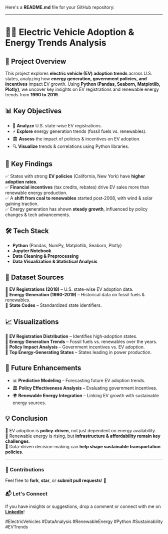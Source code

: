 Here's a **README.md** file for your GitHub repository:  

---

# 🚗🔋 Electric Vehicle Adoption & Energy Trends Analysis  

## 📌 Project Overview  
This project explores **electric vehicle (EV) adoption trends** across U.S. states, analyzing how **energy generation, government policies, and incentives** impact EV growth. Using **Python (Pandas, Seaborn, Matplotlib, Plotly)**, we uncover key insights on EV registrations and renewable energy trends from **1990 to 2019**.  

## 📊 Key Objectives  
- 📍 **Analyze** U.S. state-wise EV registrations.  
- ⚡ **Explore** energy generation trends (fossil fuels vs. renewables).  
- 🏛 **Assess** the impact of policies & incentives on EV adoption.  
- 🔍 **Visualize** trends & correlations using Python libraries.  

## 🔑 Key Findings  
✅ States with strong **EV policies** (California, New York) have **higher adoption rates**.  
✅ **Financial incentives** (tax credits, rebates) drive EV sales more than renewable energy production.  
✅ A **shift from coal to renewables** started post-2008, with wind & solar gaining traction.  
✅ Energy generation has shown **steady growth**, influenced by policy changes & tech advancements.  

## 🛠️ Tech Stack  
- **Python** (Pandas, NumPy, Matplotlib, Seaborn, Plotly)  
- **Jupyter Notebook**  
- **Data Cleaning & Preprocessing**  
- **Data Visualization & Statistical Analysis**  

## 📂 Dataset Sources  
📍 **EV Registrations (2018)** – U.S. state-wise EV adoption data.  
📍 **Energy Generation (1990-2019)** – Historical data on fossil fuels & renewables.  
📍 **State Codes** – Standardized state identifiers.  

## 📈 Visualizations  
🔹 **EV Registration Distribution** – Identifies high-adoption states.  
🔹 **Energy Generation Trends** – Fossil fuels vs. renewables over the years.  
🔹 **Policy Impact Analysis** – Government incentives vs. EV adoption.  
🔹 **Top Energy-Generating States** – States leading in power production.  

## 🚀 Future Enhancements  
- 📊 **Predictive Modeling** – Forecasting future EV adoption trends.  
- 🏛 **Policy Effectiveness Analysis** – Evaluating government incentives.  
- 🌍 **Renewable Energy Integration** – Linking EV growth with sustainable energy sources.  

## 💡 Conclusion  
🔹 EV adoption is **policy-driven**, not just dependent on energy availability.  
🔹 Renewable energy is rising, but **infrastructure & affordability remain key challenges**.  
🔹 Data-driven decision-making can **help shape sustainable transportation policies**.  

---

### 🤝 Contributions  
Feel free to **fork**, **star**, or **submit pull requests**! 🚀  

### 📬 Let's Connect  
If you have insights or suggestions, drop a comment or connect with me on **[LinkedIn](https://www.linkedin.com/)**!  

#ElectricVehicles #DataAnalysis #RenewableEnergy #Python #Sustainability #EVTrends  
